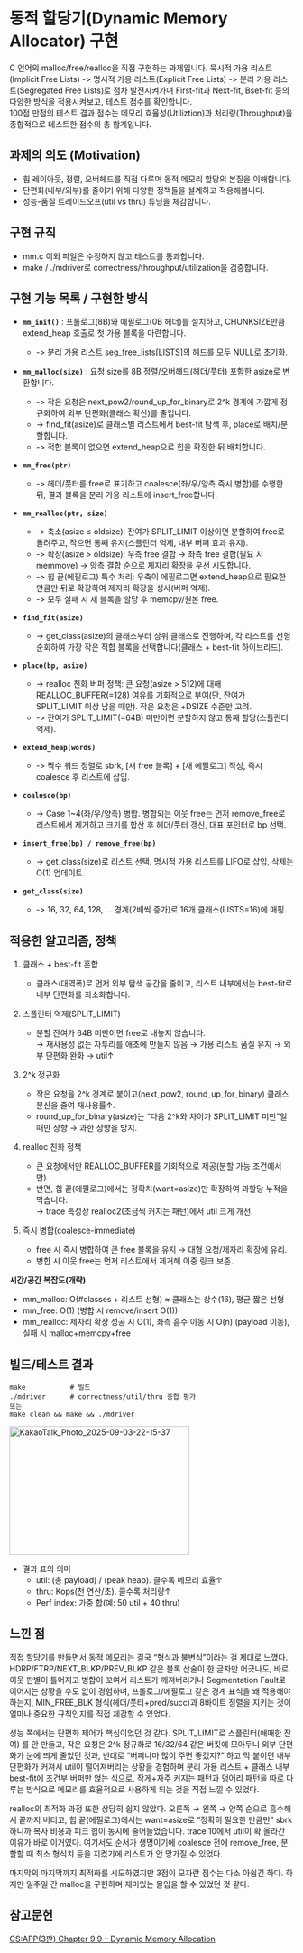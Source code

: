 
# 동적 할당기(Dynamic Memory Allocator) 구현

C 언어의 malloc/free/realloc을 직접 구현하는 과제입니다.
묵시적 가용 리스트(Implicit Free Lists) -> 명시적 가용 리스트(Explicit Free Lists) -> 분리 가용 리스트(Segregated Free Lists)로 점차 발전시켜가며 First-fit과 Next-fit, Bset-fit 등의 다양한 방식을 적용시켜보고, 테스트 점수를 확인합니다.
<br>
100점 만점의 테스트 결과 점수는 메모리 효율성(Utiliztion)과 처리량(Throughput)을 종합적으로 테스트한 점수의 총 합계입니다.


## 과제의 의도 (Motivation)

- 힙 레이아웃, 정렬, 오버헤드를 직접 다루며 동적 메모리 할당의 본질을 이해합니다.
- 단편화(내부/외부)를 줄이기 위해 다양한 정책들을 설계하고 적용해봅니다.
- 성능-품질 트레이드오프(util vs thru) 튜닝을 체감합니다.


## 구현 규칙

- mm.c 이외 파일은 수정하지 않고 테스트를 통과합니다.
- make / ./mdriver로 correctness/throughput/utilization을 검증합니다.

## 구현 기능 목록 / 구현한 방식

- **`mm_init()`** : 프롤로그(8B)와 에필로그(0B 헤더)를 설치하고, CHUNKSIZE만큼 extend_heap 호출로 첫 가용 블록을 마련합니다.
   - -> 분리 가용 리스트 seg_free_lists[LISTS]의 헤드를 모두 NULL로 초기화.

- **`mm_malloc(size)`** : 요청 size를 8B 정렬/오버헤드(헤더/풋터) 포함한 asize로 변환합니다.
   - -> 작은 요청은 next_pow2/round_up_for_binary로 2^k 경계에 가깝게 정규화하여 외부 단편화(클래스 확산)를 줄입니다.
   - -> find_fit(asize)로 클래스별 리스트에서 best-fit 탐색 후, place로 배치/분할합니다.
   - -> 적합 블록이 없으면 extend_heap으로 힙을 확장한 뒤 배치합니다.
   
- **`mm_free(ptr)`**
  - -> 헤더/풋터를 free로 표기하고 coalesce(좌/우/양측 즉시 병합)를 수행한 뒤, 결과 블록을 분리 가용 리스트에 insert_free합니다.
- **`mm_realloc(ptr, size)`**
  - -> 축소(asize ≤ oldsize): 잔여가 SPLIT_LIMIT 이상이면 분할하여 free로 돌려주고, 작으면 통째 유지(스플린터 억제, 내부 버퍼 효과 유지).
  - -> 확장(asize > oldsize): 우측 free 결합 → 좌측 free 결합(필요 시 memmove) → 양측 결합 순으로 제자리 확장을 우선 시도합니다.
  - -> 힙 끝(에필로그) 특수 처리: 우측이 에필로그면 extend_heap으로 필요한 만큼만 뒤로 확장하여 제자리 확장을 성사(버퍼 억제).
  - -> 모두 실패 시 새 블록을 할당 후 memcpy/원본 free.
  
- **`find_fit(asize)`**
  - -> get_class(asize)의 클래스부터 상위 클래스로 진행하며, 각 리스트를 선형 순회하여 가장 작은 적합 블록을 선택합니다(클래스 + best-fit 하이브리드).
  
- **`place(bp, asize)`**
  - -> realloc 친화 버퍼 정책: 큰 요청(asize > 512)에 대해 REALLOC_BUFFER(=128) 여유를 기회적으로 부여(단, 잔여가 SPLIT_LIMIT 이상 남을 때만). 작은 요청은 +DSIZE 수준만 고려.
  - -> 잔여가 SPLIT_LIMIT(=64B) 미만이면 분할하지 않고 통째 할당(스플린터 억제).
- **`extend_heap(words)`**
  - -> 짝수 워드 정렬로 sbrk, [새 free 블록] + [새 에필로그] 작성, 즉시 coalesce 후 리스트에 삽입.
- **`coalesce(bp)`**
  - -> Case 1~4(좌/우/양측) 병합. 병합되는 이웃 free는 먼저 remove_free로 리스트에서 제거하고 크기를 합산 후 헤더/풋터 갱신, 대표 포인터로 bp 선택.
- **`insert_free(bp) / remove_free(bp)`**
  - -> get_class(size)로 리스트 선택. 명시적 가용 리스트를 LIFO로 삽입, 삭제는 O(1) 업데이트.
- **`get_class(size)`**
  - -> 16, 32, 64, 128, … 경계(2배씩 증가)로 16개 클래스(LISTS=16)에 매핑.



## 적용한 알고리즘, 정책

1) 클래스 + best-fit 혼합
   - 클래스(대역폭)로 먼저 외부 탐색 공간을 줄이고, 리스트 내부에서는 best-fit로 내부 단편화를 최소화합니다.

2) 스플린터 억제(SPLIT_LIMIT)
   - 분할 잔여가 64B 미만이면 free로 내놓지 않습니다. <br>
→ 재사용성 없는 자투리를 애초에 만들지 않음 → 가용 리스트 품질 유지 → 외부 단편화 완화 → util↑

3) 2^k 정규화
   - 작은 요청을 2^k 경계로 붙이고(next_pow2, round_up_for_binary) 클래스 분산을 줄여 재사용률↑.
   - round_up_for_binary(asize)는 “다음 2^k와 차이가 SPLIT_LIMIT 미만”일 때만 상향 → 과한 상향을 방지.

4) realloc 친화 정책
   - 큰 요청에서만 REALLOC_BUFFER를 기회적으로 제공(분할 가능 조건에서만).
   - 반면, 힙 끝(에필로그)에서는 정확치(want=asize)만 확장하여 과할당 누적을 막습니다.<br>
→ trace 특성상 realloc2(조금씩 커지는 패턴)에서 util 크게 개선.

5) 즉시 병합(coalesce-immediate)
   - free 시 즉시 병합하여 큰 free 블록을 유지 → 대형 요청/제자리 확장에 유리.
   - 병합 시 이웃 free는 먼저 리스트에서 제거해 이중 링크 보존.

**시간/공간 복잡도(개략)**
- mm_malloc: O(#classes + 리스트 선형) ≈ 클래스는 상수(16), 평균 짧은 선형
- mm_free: O(1) (병합 시 remove/insert O(1))
- mm_realloc: 제자리 확장 성공 시 O(1), 좌측 흡수 이동 시 O(n) (payload 이동), 실패 시 malloc+memcpy+free

## 빌드/테스트 결과
```
make           # 빌드
./mdriver      # correctness/util/thru 종합 평가
또는
make clean && make && ./mdriver
```

<img width="319" height="228" alt="KakaoTalk_Photo_2025-09-03-22-15-37" src="https://github.com/user-attachments/assets/268fd80e-02d5-481d-bc32-73f5dc6bd5c1" />

- 결과 표의 의미
	- util: (총 payload) / (peak heap). 클수록 메모리 효율↑
	- thru: Kops(천 연산/초). 클수록 처리량↑
	- Perf index: 가중 합(예: 50 util + 40 thru)



## 느낀 점

직접 할당기를 만들면서 동적 메모리는 결국 “형식과 불변식”이라는 걸 제대로 느꼈다. HDRP/FTRP/NEXT_BLKP/PREV_BLKP 같은 블록 산술이 한 글자만 어긋나도, 바로 이웃 판별이 틀어지고 병합이 꼬여서 리스트가 깨져버리거나 Segmentation Fault로 이어지는 상황을 수도 없이 경험하며, 프롤로그/에필로그 같은 경계 표식을 왜 적용해야 하는지, MIN_FREE_BLK 형식(헤더/풋터+pred/succ)과 8바이트 정렬을 지키는 것이 얼마나 중요한 규칙인지를 직접 체감할 수 있었다.
<br>


성능 쪽에서는 단편화 제어가 핵심이었던 것 같다. SPLIT_LIMIT로 스플린터(애매한 잔여) 를 안 만들고, 작은 요청은 2^k 정규화로 16/32/64 같은 버킷에 모아두니 외부 단편화가 눈에 띄게 줄었던 것과, 반대로 “버퍼나마 많이 주면 좋겠지?” 하고 막 붙이면 내부 단편화가 커져서 util이 떨어져버리는 상황을 경험하며 분리 가용 리스트 + 클래스 내부 best-fit에 조건부 버퍼만 얹는 식으로, 작게+자주 커지는 패턴과 덩어리 패턴을 따로 다루는 방식으로 메모리를 효율적으로 사용하게 되는 것을 직접 느낄 수 있었다.
<br>


realloc의 최적화 과정 또한 상당히 쉽지 않았다. 오른쪽 → 왼쪽 → 양쪽 순으로 흡수해서 끝까지 버티고, 힙 끝(에필로그)에서는 want=asize로 “정확히 필요한 만큼만” sbrk 하니까 복사 비용과 피크 힙이 동시에 줄어들었습니다. trace 10에서 util이 확 올라간 이유가 바로 이거였다. 여기서도 순서가 생명이기에 coalesce 전에 remove_free, 분할할 때 최소 형식치 등을 지켰기에 리스트가 안 망가질 수 있었다.
<br>


마지막의 마지막까지 최적화를 시도하였지만 3점이 모자란 점수는 다소 아쉽긴 하다. 하지만 일주일 간 malloc을 구현하며 재미있는 몰입을 할 수 있었던 것 같다.


## 참고문헌
[CS:APP(3판) Chapter 9.9 – Dynamic Memory Allocation](https://product.kyobobook.co.kr/detail/S000001868716)



